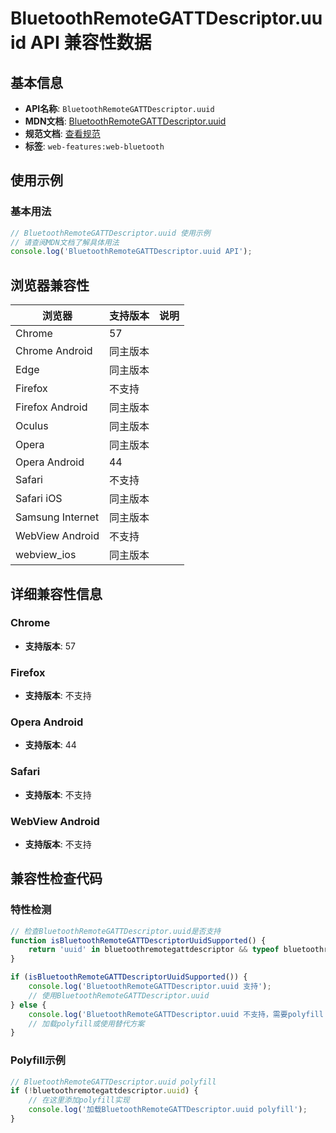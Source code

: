 # BluetoothRemoteGATTDescriptor.uuid API 兼容性数据

## 基本信息

- **API名称**: `BluetoothRemoteGATTDescriptor.uuid`
- **MDN文档**: [BluetoothRemoteGATTDescriptor.uuid](https://developer.mozilla.org/docs/Web/API/BluetoothRemoteGATTDescriptor/uuid)
- **规范文档**: [查看规范](https://webbluetoothcg.github.io/web-bluetooth/#dom-bluetoothremotegattdescriptor-uuid)
- **标签**: `web-features:web-bluetooth`

## 使用示例

### 基本用法

```javascript
// BluetoothRemoteGATTDescriptor.uuid 使用示例
// 请查阅MDN文档了解具体用法
console.log('BluetoothRemoteGATTDescriptor.uuid API');
```

## 浏览器兼容性

| 浏览器 | 支持版本 | 说明 |
|--------|----------|------|
| Chrome | 57 |  |
| Chrome Android | 同主版本 |  |
| Edge | 同主版本 |  |
| Firefox | 不支持 |  |
| Firefox Android | 同主版本 |  |
| Oculus | 同主版本 |  |
| Opera | 同主版本 |  |
| Opera Android | 44 |  |
| Safari | 不支持 |  |
| Safari iOS | 同主版本 |  |
| Samsung Internet | 同主版本 |  |
| WebView Android | 不支持 |  |
| webview_ios | 同主版本 |  |

## 详细兼容性信息

### Chrome

- **支持版本**: 57

### Firefox

- **支持版本**: 不支持

### Opera Android

- **支持版本**: 44

### Safari

- **支持版本**: 不支持

### WebView Android

- **支持版本**: 不支持

## 兼容性检查代码

### 特性检测

```javascript
// 检查BluetoothRemoteGATTDescriptor.uuid是否支持
function isBluetoothRemoteGATTDescriptorUuidSupported() {
    return 'uuid' in bluetoothremotegattdescriptor && typeof bluetoothremotegattdescriptor.uuid === 'function';
}

if (isBluetoothRemoteGATTDescriptorUuidSupported()) {
    console.log('BluetoothRemoteGATTDescriptor.uuid 支持');
    // 使用BluetoothRemoteGATTDescriptor.uuid
} else {
    console.log('BluetoothRemoteGATTDescriptor.uuid 不支持，需要polyfill');
    // 加载polyfill或使用替代方案
}
```

### Polyfill示例

```javascript
// BluetoothRemoteGATTDescriptor.uuid polyfill
if (!bluetoothremotegattdescriptor.uuid) {
    // 在这里添加polyfill实现
    console.log('加载BluetoothRemoteGATTDescriptor.uuid polyfill');
}
```

